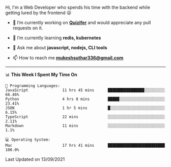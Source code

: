 Hi, I'm a Web Developer who spends his time with the backend while getting lured by the frontend 😜

- 🔭 I’m currently working on **[Quizifer](https://github.com/SutharMukesh/Quizifer/)** and would appreciate any pull requests on it.

- 🌱 I’m currently learning **redis, kubernetes**

- 💬 Ask me about **javascript, nodejs, CLI tools**

- 📫 How to reach me **mukeshsuthar336@gmail.com**

---
<!--START_SECTION:waka-->
📊 **This Week I Spent My Time On** 

```text
💬 Programming Languages: 
JavaScript               11 hrs 45 mins      ████████████████░░░░░░░░░   66.46% 
Python                   4 hrs 8 mins        █████░░░░░░░░░░░░░░░░░░░░   23.41% 
JSON                     1 hr 5 mins         █░░░░░░░░░░░░░░░░░░░░░░░░   6.15% 
TypeScript               22 mins             ░░░░░░░░░░░░░░░░░░░░░░░░░   2.11% 
Markdown                 11 mins             ░░░░░░░░░░░░░░░░░░░░░░░░░   1.1%

💻 Operating System: 
Mac                      17 hrs 41 mins      █████████████████████████   100.0%

```


 Last Updated on 13/09/2021
<!--END_SECTION:waka-->
